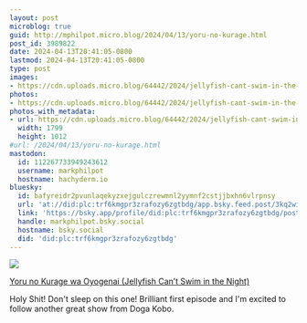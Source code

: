 ```yaml
---
layout: post
microblog: true
guid: http://mphilpot.micro.blog/2024/04/13/yoru-no-kurage.html
post_id: 3989822
date: 2024-04-13T20:41:05-0800
lastmod: 2024-04-13T20:41:05-0800
type: post
images:
- https://cdn.uploads.micro.blog/64442/2024/jellyfish-cant-swim-in-the-nights01e01jellyfish-in-the-night-0001.jpg
photos:
- https://cdn.uploads.micro.blog/64442/2024/jellyfish-cant-swim-in-the-nights01e01jellyfish-in-the-night-0001.jpg
photos_with_metadata:
- url: https://cdn.uploads.micro.blog/64442/2024/jellyfish-cant-swim-in-the-nights01e01jellyfish-in-the-night-0001.jpg
  width: 1799
  height: 1012
#url: /2024/04/13/yoru-no-kurage.html
mastodon:
  id: 112267733949243612
  username: markphilpot
  hostname: hachyderm.io
bluesky:
  id: bafyreidr2pvunlaqekyzxejgulczrewmnl2yymnf2cstjjbxhn6vlrpnsy
  url: 'at://did:plc:trf6kmgpr3zrafozy6zgtbdg/app.bsky.feed.post/3kq2wioxeco2a'
  link: 'https://bsky.app/profile/did:plc:trf6kmgpr3zrafozy6zgtbdg/post/3kq2wioxeco2a'
  handle: markphilpot.bsky.social
  hostname: bsky.social
  did: 'did:plc:trf6kmgpr3zrafozy6zgtbdg'
---
```

![](https://micro.markphilpot.com/uploads/2024/jellyfish-cant-swim-in-the-nights01e01jellyfish-in-the-night-0001.jpg)

[Yoru no Kurage wa Oyogenai (Jellyfish Can’t Swim in the Night)](https://anilist.co/anime/163078/Yoru-no-Kurage-wa-Oyogenai/)

Holy Shit! Don't sleep on this one! Brilliant first episode and I'm excited to follow another great show from Doga Kobo.

